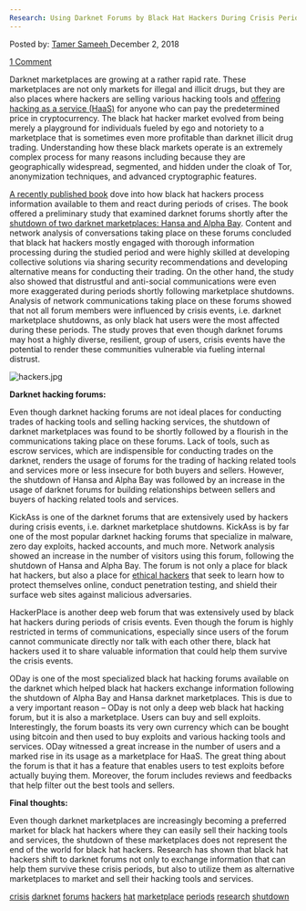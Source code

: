 ```yaml
---
Research: Using Darknet Forums by Black Hat Hackers During Crisis Periods (Darknet Marketplace Shutdown)
---
```

<article class="post-listing post-27440 post type-post status-publish format-standard has-post-thumbnail hentry 
tag-crisis tag-darknet tag-forums tag-hackers tag-hat tag-periods tag-research tag-shutdown">
<div class="post-inner">
<span>Posted by: <a href="https://www.deepdotweb.com/author/tamersameeh/" title="">Tamer Sameeh </a></span>
<span>December 2, 2018</span>

<span><a href="https://www.deepdotweb.com/2018/12/02/research-using-darknet-forums-by-black-hat-hackers-during-crisis-periods-darknet-marketplace-shutdown/#comments">1 Comment</a></span>


<p>Darknet marketplaces are growing at a rather rapid rate. These marketplaces are not only markets for illegal and illicit drugs, but they are also places where hackers are selling various hacking tools and <a href="https://www.deepdotweb.com/2018/10/25/trends-of-malware-and-digital-products-sales-on-darknet-marketplaces/">offering hacking as a service (HaaS)</a> for anyone who can pay the predetermined price in cryptocurrency. The black hat hacker market evolved from being merely a playground for individuals fueled by ego and notoriety to a marketplace that is sometimes even more profitable than darknet illicit drug trading. Understanding how these black markets operate is an extremely complex process for many reasons including because they are geographically widespread, segmented, and hidden under the cloak of Tor, anonymization techniques, and advanced cryptographic features.</p>
<p><a href="https://www.emeraldinsight.com/doi/pdfplus/10.1108/S2050-206020180000017007">A recently published book</a> dove into how black hat hackers process information available to them and react during periods of crises. The book offered a preliminary study that examined darknet forums shortly after the <a href="https://www.deepdotweb.com/2017/07/20/globally-coordinated-operation-just-took-alphabay-hansa/">shutdown of two darknet marketplaces: Hansa and Alpha Bay</a>. Content and network analysis of conversations taking place on these forums concluded that black hat hackers mostly engaged with thorough information processing during the studied period and were highly skilled at developing collective solutions via sharing security recommendations and developing alternative means for conducting their trading. On the other hand, the study also showed that distrustful and anti-social communications were even more exaggerated during periods shortly following marketplace shutdowns. Analysis of network communications taking place on these forums showed that not all forum members were influenced by crisis events, i.e. darknet marketplace shutdowns, as only black hat users were the most affected during these periods. The study proves that even though darknet forums may host a highly diverse, resilient, group of users, crisis events have the potential to render these communities vulnerable via fueling internal distrust.</p>
<p><img class="wp-image-27445" src="/imgs/2018/12/hackers-jpg.jpeg" alt="hackers.jpg" srcset="/imgs/2018/12/hackers-jpg.jpeg 2121w, /imgs/2018/12/hackers-jpg-300x200.jpeg 300w, /imgs/2018/12/hackers-jpg-1024x683.jpeg 1024w" sizes="(max-width: 2121px) 100vw, 2121px" /></p>
<p><strong>Darknet hacking forums:</strong></p>
<p>Even though darknet hacking forums are not ideal places for conducting trades of hacking tools and selling hacking services, the shutdown of darknet marketplaces was found to be shortly followed by a flourish in the communications taking place on these forums. Lack of tools, such as escrow services, which are indispensible for conducting trades on the darknet, renders the usage of forums for the trading of hacking related tools and services more or less insecure for both buyers and sellers. However, the shutdown of Hansa and Alpha Bay was followed by an increase in the usage of darknet forums for building relationships between sellers and buyers of hacking related tools and services.</p>
<p>KickAss is one of the darknet forums that are extensively used by hackers during crisis events, i.e. darknet marketplace shutdowns. KickAss is by far one of the most popular darknet hacking forums that specialize in malware, zero day exploits, hacked accounts, and much more. Network analysis showed an increase in the number of visitors using this forum, following the shutdown of Hansa and Alpha Bay. The forum is not only a place for black hat hackers, but also a place for <a href="https://www.deepdotweb.com/2017/06/06/demand-ethical-hackers-rise-corporations-look-combat-dark-web-criminals/">ethical hackers</a> that seek to learn how to protect themselves online, conduct penetration testing, and shield their surface web sites against malicious adversaries.</p>
<p>HackerPlace is another deep web forum that was extensively used by black hat hackers during periods of crisis events. Even though the forum is highly restricted in terms of communications, especially since users of the forum cannot communicate directly nor talk with each other there, black hat hackers used it to share valuable information that could help them survive the crisis events.</p>
<p>ODay is one of the most specialized black hat hacking forums available on the darknet which helped black hat hackers exchange information following the shutdown of Alpha Bay and Hansa darknet marketplaces. This is due to a very important reason – ODay is not only a deep web black hat hacking forum, but it is also a marketplace. Users can buy and sell exploits. Interestingly, the forum boasts its very own currency which can be bought using bitcoin and then used to buy exploits and various hacking tools and services. ODay witnessed a great increase in the number of users and a marked rise in its usage as a marketplace for HaaS. The great thing about the forum is that it has a feature that enables users to test exploits before actually buying them. Moreover, the forum includes reviews and feedbacks that help filter out the best tools and sellers.</p>
<p><strong>Final thoughts:</strong></p>
<p>Even though darknet marketplaces are increasingly becoming a preferred market for black hat hackers where they can easily sell their hacking tools and services, the shutdown of these marketplaces does not represent the end of the world for black hat hackers. Research has shown that black hat hackers shift to darknet forums not only to exchange information that can help them survive these crisis periods, but also to utilize them as alternative marketplaces to market and sell their hacking tools and services.</p>
</div>
 <a href="https://www.deepdotweb.com/tag/crisis/" rel="tag">crisis</a> <a href="https://www.deepdotweb.com/tag/darknet/" rel="tag">darknet</a> <a href="https://www.deepdotweb.com/tag/forums/" rel="tag">forums</a> <a href="https://www.deepdotweb.com/tag/hackers/" rel="tag">hackers</a> <a href="https://www.deepdotweb.com/tag/hat/" rel="tag">hat</a> <a href="https://www.deepdotweb.com/tag/marketplace/" rel="tag">marketplace</a> <a href="https://www.deepdotweb.com/tag/periods/" rel="tag">periods</a> <a href="https://www.deepdotweb.com/tag/research/" rel="tag">research</a> <a href="https://www.deepdotweb.com/tag/shutdown/" rel="tag">shutdown</a></span> <span style="display:none" class="updated">2018-12-02</span>
<div style="display:none" class="vcard author" itemprop="author" itemscope itemtype="http://schema.org/Person"><strong class="fn" itemprop="name"><a href="https://www.deepdotweb.com/author/tamersameeh/" title="Posts by Tamer Sameeh" rel="author">Tamer Sameeh</a></strong></div>

